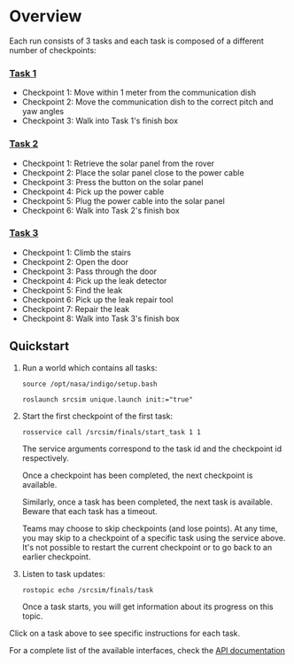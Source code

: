 # Overview

Each run consists of 3 tasks and each task is composed of a different number of
checkpoints:

### [Task 1](https://bitbucket.org/osrf/srcsim/wiki/finals_task1)

* Checkpoint 1: Move within 1 meter from the communication dish
* Checkpoint 2: Move the communication dish to the correct pitch and yaw angles
* Checkpoint 3: Walk into Task 1's finish box

### [Task 2](https://bitbucket.org/osrf/srcsim/wiki/finals_task2)

* Checkpoint 1: Retrieve the solar panel from the rover
* Checkpoint 2: Place the solar panel close to the power cable
* Checkpoint 3: Press the button on the solar panel
* Checkpoint 4: Pick up the power cable
* Checkpoint 5: Plug the power cable into the solar panel
* Checkpoint 6: Walk into Task 2's finish box

### [Task 3](https://bitbucket.org/osrf/srcsim/wiki/finals_task3)

* Checkpoint 1: Climb the stairs
* Checkpoint 2: Open the door
* Checkpoint 3: Pass through the door
* Checkpoint 4: Pick up the leak detector
* Checkpoint 5: Find the leak
* Checkpoint 6: Pick up the leak repair tool
* Checkpoint 7: Repair the leak
* Checkpoint 8: Walk into Task 3's finish box

## Quickstart

1. Run a world which contains all tasks:

    ```
    source /opt/nasa/indigo/setup.bash
    ```

    ```
    roslaunch srcsim unique.launch init:="true"
    ```

1. Start the first checkpoint of the first task:

    ```
    rosservice call /srcsim/finals/start_task 1 1
    ```

    The service arguments correspond to the task id and the checkpoint id
    respectively.

    Once a checkpoint has been completed, the next checkpoint is available.

    Similarly, once a task has been completed, the next task is available.
    Beware that each task has a timeout.

    Teams may choose to skip checkpoints (and lose points). At any time, you may
    skip to a checkpoint of a specific task using the service above. It's not
    possible to restart the current checkpoint or to go back to an earlier
    checkpoint.

1. Listen to task updates:

    ```
    rostopic echo /srcsim/finals/task
    ```

    Once a task starts, you will get information about its progress on this
    topic.

Click on a task above to see specific instructions for each task.

For a complete list of the available interfaces, check the
[API documentation](https://bitbucket.org/osrf/srcsim/wiki/api)

